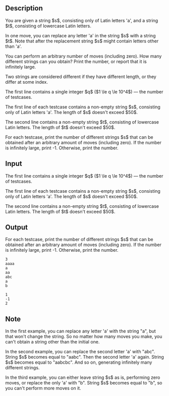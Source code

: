 ## Description

<div><p>You are given a string $s$, consisting only of Latin letters 'a', and a string $t$, consisting of lowercase Latin letters.</p><p>In one move, you can replace any letter 'a' in the string $s$ with a string $t$. Note that after the replacement string $s$ might contain letters other than 'a'.</p><p>You can perform an arbitrary number of moves (including zero). How many different strings can you obtain? Print the number, or report that it is infinitely large.</p><p>Two strings are considered different if they have different length, or they differ at some index.</p></div><div class="input-specification"><p>The first line contains a single integer $q$ ($1 \le q \le 10^4$)&nbsp;— the number of testcases.</p><p>The first line of each testcase contains a non-empty string $s$, consisting only of Latin letters 'a'. The length of $s$ doesn't exceed $50$.</p><p>The second line contains a non-empty string $t$, consisting of lowercase Latin letters. The length of $t$ doesn't exceed $50$.</p></div><div class="output-specification"><p>For each testcase, print the number of different strings $s$ that can be obtained after an arbitrary amount of moves (including zero). If the number is infinitely large, print <span class="tex-font-style-tt">-1</span>. Otherwise, print the number.</p></div>

## Input

<p>The first line contains a single integer $q$ ($1 \le q \le 10^4$)&nbsp;— the number of testcases.</p><p>The first line of each testcase contains a non-empty string $s$, consisting only of Latin letters 'a'. The length of $s$ doesn't exceed $50$.</p><p>The second line contains a non-empty string $t$, consisting of lowercase Latin letters. The length of $t$ doesn't exceed $50$.</p>

## Output

<p>For each testcase, print the number of different strings $s$ that can be obtained after an arbitrary amount of moves (including zero). If the number is infinitely large, print <span class="tex-font-style-tt">-1</span>. Otherwise, print the number.</p>





```input1
3
aaaa
a
aa
abc
a
b
```




```output1
1
-1
2
```



## Note

<p>In the first example, you can replace any letter 'a' with the string "a", but that won't change the string. So no matter how many moves you make, you can't obtain a string other than the initial one.</p><p>In the second example, you can replace the second letter 'a' with "abc". String $s$ becomes equal to "aabc". Then the second letter 'a' again. String $s$ becomes equal to "aabcbc". And so on, generating infinitely many different strings.</p><p>In the third example, you can either leave string $s$ as is, performing zero moves, or replace the only 'a' with "b". String $s$ becomes equal to "b", so you can't perform more moves on it.</p>
